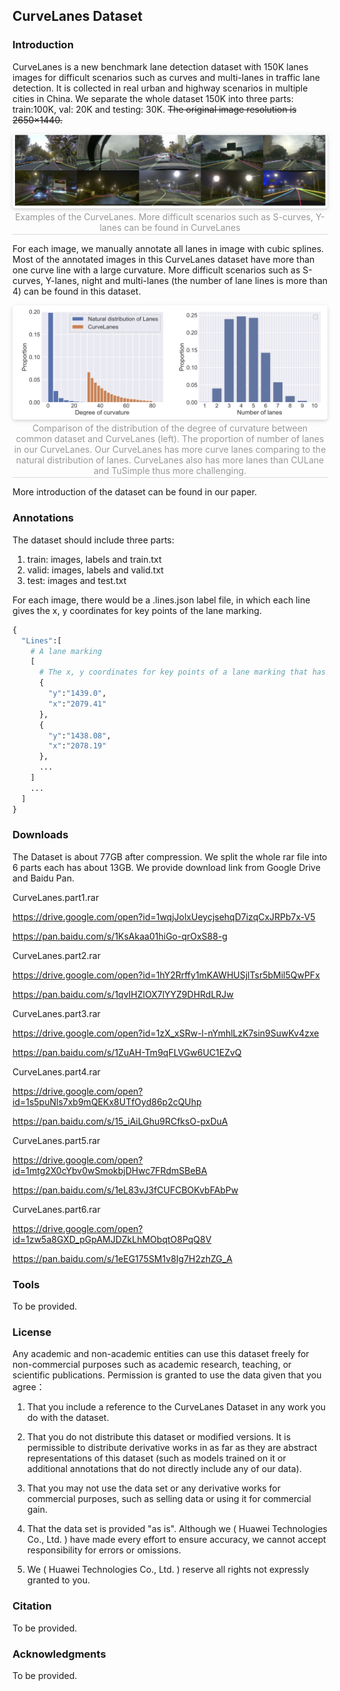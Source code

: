 ## CurveLanes Dataset



### Introduction

CurveLanes is a new benchmark lane detection dataset with 150K lanes images for difficult scenarios such as curves and multi-lanes in traffic lane detection. It is collected in real urban and highway scenarios in multiple cities in China. We separate the whole dataset 150K into three parts: train:100K, val: 20K and testing: 30K. ~~The original image resolution is 2650×1440.~~


<center>    
<img style="border-radius: 0.3125em;    box-shadow: 0 2px 4px 0 rgba(34,36,38,.12),0 2px 10px 0 rgba(34,36,38,.08);"     src="CurveLanes.png">    <br>    <div style="color:orange; border-bottom: 1px solid #d9d9d9;    display: inline-block;    color: #999;    padding: 2px;">Examples of the CurveLanes. More difficult scenarios such as S-curves, Y-lanes can be found in CurveLanes</div> 
</center>


For each image, we manually annotate all lanes in image with cubic splines. Most of the annotated images in this CurveLanes dataset have more than one curve line with a large curvature. More difficult scenarios such as S-curves, Y-lanes, night and multi-lanes (the number of lane lines is more than 4) can be found in this dataset. 


<center>    
 <img style="border-radius: 0.3125em;    box-shadow: 0 2px 4px 0 rgba(34,36,38,.12),0 2px 10px 0 rgba(34,36,38,.08);"     src="proportion.png">    <br>    <div style="color:orange; border-bottom: 1px solid #d9d9d9;    display: inline-block;    color: #999;    padding: 2px;">Comparison of the distribution of the degree of curvature between common dataset and CurveLanes (left). The proportion of number of lanes in our CurveLanes. Our CurveLanes has more curve lanes comparing to the natural distribution of lanes. CurveLanes also has more lanes than CULane and TuSimple thus more challenging.</div> 
</center>

More introduction of the dataset can be found in our paper.

### Annotations

The dataset should include three parts: 

1. train: images, labels and train.txt
2. valid: images, labels and valid.txt
3. test:  images and test.txt

For each image, there would be a .lines.json label file, in which each line gives the x, y coordinates for key points of the lane marking.

```python 
{
  "Lines":[
    # A lane marking
    [
      # The x, y coordinates for key points of a lane marking that has at least two key points.
      {
        "y":"1439.0",
        "x":"2079.41"
      },
      {
        "y":"1438.08",
        "x":"2078.19"
      },
      ...
    ]
    ...
  ]
}
```



### Downloads

The Dataset is about 77GB after compression.  We split the whole rar file into 6 parts each has about 13GB. We provide download link from Google Drive and Baidu Pan. 

CurveLanes.part1.rar

https://drive.google.com/open?id=1wqjJolxUeycjsehqD7izqCxJRPb7x-V5

https://pan.baidu.com/s/1KsAkaa01hiGo-qrOxS88-g

CurveLanes.part2.rar

https://drive.google.com/open?id=1hY2Rrffy1mKAWHUSjlTsr5bMil5QwPFx

https://pan.baidu.com/s/1qvIHZlOX7lYYZ9DHRdLRJw

CurveLanes.part3.rar

https://drive.google.com/open?id=1zX_xSRw-l-nYmhlLzK7sin9SuwKv4zxe

https://pan.baidu.com/s/1ZuAH-Tm9qFLVGw6UC1EZvQ

CurveLanes.part4.rar

https://drive.google.com/open?id=1s5puNls7xb9mQEKx8UTfOyd86p2cQUhp

https://pan.baidu.com/s/15_iAiLGhu9RCfksO-pxDuA

CurveLanes.part5.rar

https://drive.google.com/open?id=1mtg2X0cYbv0wSmokbjDHwc7FRdmSBeBA

https://pan.baidu.com/s/1eL83vJ3fCUFCBOKvbFAbPw

CurveLanes.part6.rar

https://drive.google.com/open?id=1zw5a8GXD_pGpAMJDZkLhMObqtO8PqQ8V

https://pan.baidu.com/s/1eEG175SM1v8Ig7H2zhZG_A

### Tools

To be provided.

### License

Any academic and non-academic entities can use this dataset freely for non-commercial purposes such as academic research, teaching, or scientific publications. Permission is granted to use the data given that you agree：

1. That you include a reference to the CurveLanes Dataset in any work you do with the dataset.

2. That you do not distribute this dataset or modified versions. It is permissible to distribute derivative works in as far as they are abstract representations of this dataset (such as models trained on it or additional annotations that do not directly include any of our data).

3. That you may not use the data set or any derivative works for commercial purposes, such as selling data or using it for commercial gain.

4. That the data set is provided "as is". Although we ( Huawei Technologies Co., Ltd. ) have made every effort to ensure accuracy, we cannot accept responsibility for errors or omissions.

5. We ( Huawei Technologies Co., Ltd. )  reserve all rights not expressly granted to you.

   

### Citation

To be provided.

### Acknowledgments

 To be provided.
